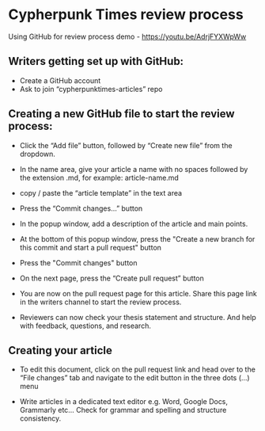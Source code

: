 # Cypherpunk Times review process

Using GitHub for review process demo - https://youtu.be/AdrjFYXWpWw

## Writers getting set up with GitHub:

* Create a GitHub account
* Ask to join “cypherpunktimes-articles” repo

## Creating a new GitHub file to start the review process:

* Click the “Add file” button, followed by “Create new file” from the dropdown.
* In the name area, give your article a name with no spaces followed by the extension .md, for example: article-name.md
* copy / paste the “article template” in the text area
* Press the “Commit changes…” button

* In the popup window, add a description of the article and main points.
* At the bottom of this popup window, press the "Create a new branch for this commit and start a pull request" button
* Press the "Commit changes" button

* On the next page, press the “Create pull request” button
* You are now on the pull request page for this article. Share this page link in the writers channel to start the review process. 
* Reviewers can now check your thesis statement and structure. And help with feedback, questions, and research.

## Creating your article

* To edit this document, click on the pull request link and head over to the “File changes” tab and navigate to the edit button in the three dots (…) menu

* Write articles in a dedicated text editor e.g. Word, Google Docs, Grammarly etc… Check for grammar and spelling and structure consistency. 

